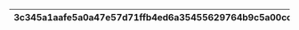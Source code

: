 |3c345a1aafe5a0a47e57d71ffb4ed6a35455629764b9c5a00ccf90ee56e091e6|266bca717f84522fe39c0f2ed95da0b2ac965fcf004df89e4f4af0e279021134|6f06e8f5c574a4d7dfab5b79251a30e922906bdf5791bb93143a3a5149a6d8d4|7034dd9b5900c279c0d3d3856567b24c4f399cacb1f324cbb94f371f69da7386|91975a952fc006fcb8c8241e4249aa3a99809294c4b5bd9afdc7113e3653a828|
| --- | --- | --- | --- | --- |